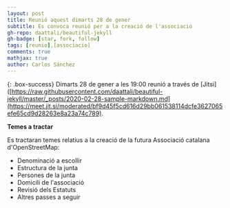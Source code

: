```yaml
---
layout: post
title: Reunió aquest dimarts 28 de gener
subtitle: Es convoca reunió per a la creació de l'associació
gh-repo: daattali/beautiful-jekyll
gh-badge: [star, fork, follow]
tags: [reunio],[associacio]
comments: true
mathjax: true
author: Carlos Sánchez
---
```


{: .box-success}
Dimarts 28 de gener a les 19:00 reunió a través de [Jitsi]([https://raw.githubusercontent.com/daattali/beautiful-jekyll/master/_posts/2020-02-28-sample-markdown.md](https://meet.jit.si/moderated/bf9d45f5cd616d29bb061538114dcfe3627065efe65cd9d28263e8a23a74c789).

**Temes a tractar**

Es tractaran temes relatius a la creació de la futura Associació catalana d'OpenStreetMap:
- Denominació a escollir
- Estructura de la junta
- Persones de la junta
- Domicili de l'associació
- Revisió dels Estatuts
- Altres passes a seguir
